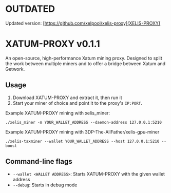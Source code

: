 # OUTDATED
Updated version: [https://github.com/xelpool/xelis-proxy](XELIS-PROXY)


# XATUM-PROXY v0.1.1
An open-source, high-performance Xatum mining proxy.
Designed to split the work between multiple miners and to offer a bridge between Xatum and Getwork.

## Usage
1. Download XATUM-PROXY and extract it, then run it
2. Start your miner of choice and point it to the proxy's `IP:PORT`.

Example XATUM-PROXY mining with xelis_miner:
```
./xelis_miner -m YOUR_WALLET_ADDRESS --daemon-address 127.0.0.1:5210
```
Example XATUM-PROXY mining with 3DP-The-AllFather/xelis-gpu-miner
```
./xelis-taxminer --wallet YOUR_WALLET_ADDRESS --host 127.0.0.1:5210 --boost
```

## Command-line flags
- `--wallet <WALLET ADDRESS>`: Starts XATUM-PROXY with the given wallet address
- `--debug`: Starts in debug mode
